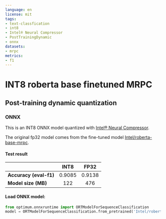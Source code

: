 ```yaml
---
language: en
license: mit
tags:
- text-classfication
- int8
- Intel® Neural Compressor
- PostTrainingDynamic
- onnx
datasets: 
- mrpc
metrics:
- f1
---
```


# INT8 roberta base finetuned MRPC

## Post-training dynamic quantization

### ONNX

This is an INT8 ONNX model quantized with [Intel® Neural Compressor](https://github.com/intel/neural-compressor).

The original fp32 model comes from the fine-tuned model [Intel/roberta-base-mrpc](https://huggingface.co/Intel/roberta-base-mrpc).

#### Test result

|   |INT8|FP32|
|---|:---:|:---:|
| **Accuracy (eval-f1)** |0.9085|0.9138|
| **Model size (MB)**  |122|476|


#### Load ONNX model:

```python
from optimum.onnxruntime import ORTModelForSequenceClassification
model = ORTModelForSequenceClassification.from_pretrained('Intel/roberta-base-mrpc-int8-dynamic')
```

